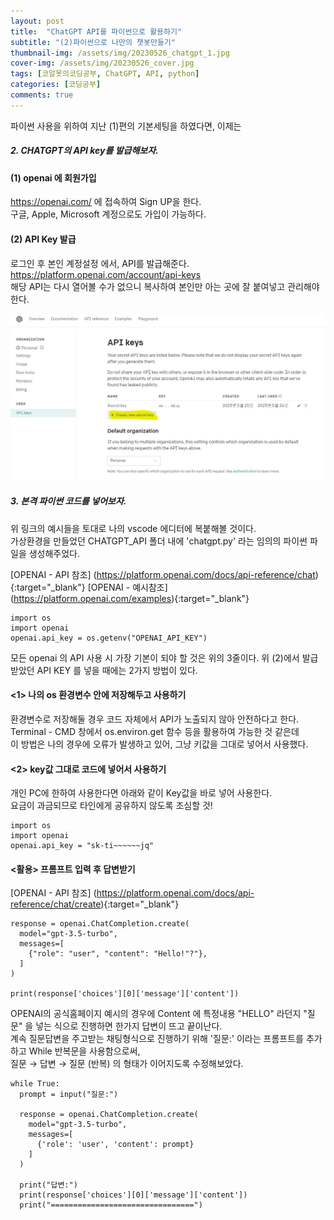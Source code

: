 ```yaml
---
layout: post
title:  "ChatGPT API를 파이썬으로 활용하기"
subtitle: "(2)파이썬으로 나만의 챗봇만들기"
thumbnail-img: /assets/img/20230526_chatgpt_1.jpg
cover-img: /assets/img/20230526_cover.jpg
tags: [코알못의코딩공부, ChatGPT, API, python]
categories: [코딩공부]
comments: true
---
```


파이썬 사용을 위하여 지난 (1)편의 기본세팅을 하였다면, 이제는  
##### 2. CHATGPT의 API key를 발급해보자. <br>

#### (1) openai 에 회원가입 
https://openai.com/ 에 접속하여 Sign UP을 한다. <br>
구글, Apple, Microsoft 계정으로도 가입이 가능하다. 

#### (2) API Key 발급 
로그인 후 본인 계정설정 에서, API를 발급해준다.   https://platform.openai.com/account/api-keys <br>
해당 API는 다시 열어볼 수가 없으니 복사하여 본인만 아는 곳에 잘 붙여넣고 관리해야 한다. <br>

![캡쳐1](/assets/img/20230527_chatgpt_1.JPG)<br>


##### 3. 본격 파이썬 코드를 넣어보자. <br>

위 링크의 예시들을 토대로 나의 vscode 에디터에 복붙해볼 것이다. <br>
가상환경을 만들었던 CHATGPT_API 폴더 내에 'chatgpt.py' 라는 임의의 파이썬 파일을 생성해주었다. 

[OPENAI - API 참조] (https://platform.openai.com/docs/api-reference/chat){:target="_blank"}
[OPENAI - 예시참조] (https://platform.openai.com/examples){:target="_blank"}


```
import os
import openai
openai.api_key = os.getenv("OPENAI_API_KEY")
```

모든 openai 의 API 사용 시 가장 기본이 되야 할 것은 위의 3줄이다. 
위 (2)에서 발급받았던 API KEY 를 넣을 때에는 2가지 방법이 있다. 

#### <1> 나의 os 환경변수 안에 저장해두고 사용하기
  환경변수로 저장해둘 경우 코드 자체에서 API가 노출되지 않아 안전하다고 한다. <br>
  Terminal - CMD 창에서 os.environ.get 함수 등을 활용하여 가능한 것 같은데<br>
  이 방법은 나의 경우에 오류가 발생하고 있어, 그냥 키값을 그대로 넣어서 사용했다. <br>

#### <2> key값 그대로 코드에 넣어서 사용하기 
  개인 PC에 한하여 사용한다면 아래와 같이 Key값을 바로 넣어 사용한다.<br>
  요금이 과금되므로 타인에게 공유하지 않도록 조심할 것! <br>

```
import os
import openai
openai.api_key = "sk-ti~~~~~~jq"
```

#### <활용> 프롬프트 입력 후 답변받기
[OPENAI - API 참조] (https://platform.openai.com/docs/api-reference/chat/create){:target="_blank"}<br>

```
response = openai.ChatCompletion.create(
  model="gpt-3.5-turbo",
  messages=[
    {"role": "user", "content": "Hello!"?"},
  ]
)

print(response['choices'][0]['message']['content'])

```

OPENAI의 공식홈페이지 예시의 경우에 Content 에 특정내용 "HELLO" 라던지 "질문" 을 넣는 식으로 진행하면 한가지 답변이 뜨고 끝이난다. <br>
계속 질문답변을 주고받는 채팅형식으로 진행하기 위해 '질문:' 이라는 프롬프트를 추가하고 While 반복문을 사용함으로써, <br>
질문 → 답변 → 질문 (반복) 의 형태가 이어지도록 수정해보았다. <br>

```
while True:
  prompt = input("질문:")

  response = openai.ChatCompletion.create(
    model="gpt-3.5-turbo",
    messages=[
      {'role': 'user', 'content': prompt}
    ]
  )
  
  print("답변:")
  print(response['choices'][0]['message']['content'])
  print("================================")
```

